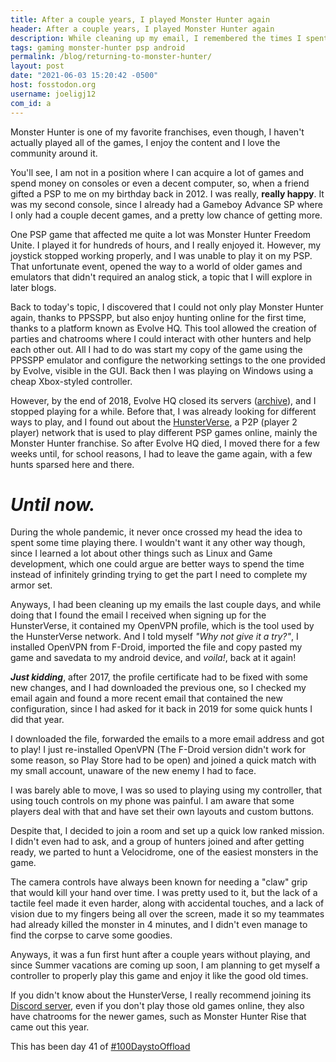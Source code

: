 ```yaml
---
title: After a couple years, I played Monster Hunter again
header: After a couple years, I played Monster Hunter again
description: While cleaning up my email, I remembered the times I spent playing this game online, and after a couple years of hiatus, I decided to do it again!
tags: gaming monster-hunter psp android
permalink: /blog/returning-to-monster-hunter/ 
layout: post 
date: "2021-06-03 15:20:42 -0500" 
host: fosstodon.org 
username: joeligj12 
com_id: a 
--- 
```


Monster Hunter is one of my favorite franchises, even though, I haven't actually
played all of the games, I enjoy the content and I love the community around it. 

You'll see, I am not in a position where I can acquire a lot of games and spend
money on consoles or even a decent computer, so, when a friend gifted a PSP
to me on my birthday back in 2012. I was really, **really happy**. It was my
second console, since I already had a Gameboy Advance SP where I only had
a couple decent games, and a pretty low chance of getting more.

One PSP game that affected me quite a lot was  Monster Hunter Freedom Unite. I
played it for hundreds of hours, and I really enjoyed it. However, my joystick
stopped working properly, and I was unable to play it on my PSP. That unfortunate event,
opened the way to a world of older games and emulators that didn't required an
analog stick, a topic that I will explore in later blogs.

Back to today's topic, I discovered that I could not only play Monster Hunter
again, thanks to PPSSPP, but also enjoy hunting online for the first time,
thanks to a platform known as Evolve HQ. This tool allowed the creation of
parties and chatrooms where I could interact with other hunters and help each
other out. All I had to do was start my copy of the game using the PPSSPP
emulator and configure the networking settings to the one provided by Evolve,
visible in the GUI. Back then I was playing on Windows using a cheap Xbox-styled
controller. 

However, by the end of 2018, Evolve HQ closed its servers ([archive](http://web.archive.org/web/20190404042951/http://blog.evolvehq.com/2018/11/next-step-evolution-updated/)), and I stopped playing
for a while. Before that, I was already looking for different ways to play, and
I found out about the [HunsterVerse](https://hunstermonter.net/), a P2P (player
2 player) network that is used to play different PSP games online, mainly the
Monster Hunter franchise. So after Evolve HQ died, I moved there for a few weeks
until, for school reasons, I had to leave the game again, with a few hunts
sparsed here and there. 

# *Until now.*

During the whole pandemic, it never once crossed my head the idea to spent some
time playing there. I wouldn't want it any other way though, since I learned a
lot about other things such as Linux and Game development, which one could argue
are better ways to spend the time instead of infinitely grinding trying to get
the part I need to complete my armor set.

Anyways, I had been cleaning up my emails the last couple days, and while doing that I
found the email I received when signing up for the HunsterVerse, it contained my
OpenVPN profile, which is the tool used by the HunsterVerse network. And I told
myself *"Why not give it a try?"*, I installed OpenVPN from F-Droid, imported
the file and copy pasted my game and savedata to my android device, and
*voila!*, back at it again!

__*Just kidding*__, after 2017, the profile certificate had to be fixed with some new
changes, and I had downloaded the previous one, so I checked my email again and
found a more recent email that contained the new configuration, since I had
asked for it back in 2019 for some quick hunts I did that year.

I downloaded the file, forwarded the emails to a more email address and
got to play! I just re-installed OpenVPN (The F-Droid version didn't work for some
reason, so Play Store had to be open) and joined a quick match with my small
account, unaware of the new enemy I had to face.

I was barely able to move, I was so used to playing using my controller, that
using touch controls on my phone was painful. I am aware that some players deal
with that and have set their own layouts and custom buttons.

Despite that, I decided to join a room and set up a quick low ranked mission. I
didn't even had to ask, and a group of hunters joined and after getting ready, we
parted to hunt a Velocidrome, one of the easiest monsters in the game.

The camera controls have always been known for needing a "claw" grip that would
kill your hand over time. I was pretty used to it, but the lack of a tactile
feel made it even harder, along with accidental touches, and a lack of vision
due to my fingers being all over the screen, made it so my teammates had already 
killed the monster in 4 minutes, and I didn't even manage to find the corpse to
carve some goodies. 

Anyways, it was a fun first hunt after a couple years without playing, and since
Summer vacations are coming up soon, I am planning to get myself a controller to
properly play this game and enjoy it like the good old times. 

If you didn't know about the HunsterVerse, I really recommend joining its
[Discord server](https://discord.gg/YuE42eh), even if you don't play those old
games online, they also have chatrooms for the newer games, such as Monster
Hunter Rise that came out this year.

This has been day 41 of [#100DaystoOffload](https://100DaysToOffload.com)










